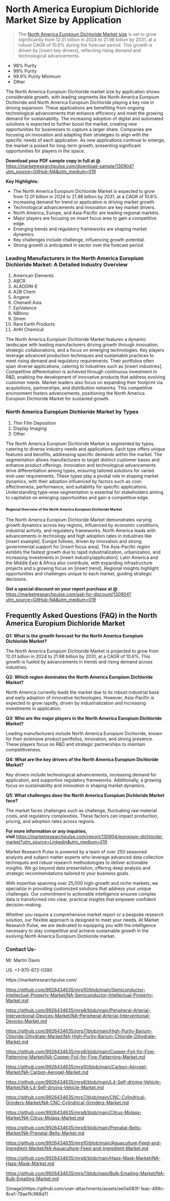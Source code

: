 <h1>North America Europium Dichloride Market&nbsp;Size by Application</h1><blockquote><p>The <a href="https://marketresearchpulse.com/download-sample/130904?utm_source=GitHub-NA&amp;utm_medium=019">North America Europium Dichloride Market size</a> is set to grow significantly from 12.01 billion in 2024 to 21.98 billion by 2031, at a robust CAGR of 10.6% during the forecast period. This growth is driven by [insert key drivers], reflecting rising demand and technological advancements.</p></blockquote><ul><li>98% Purity<li> 99% Purity<li> 99.9% Purity Minimum<li> Other</li></ul><p>The North America Europium Dichloride market size by application shows considerable growth, with leading segments like North America Europium Dichloride and North America Europium Dichloride playing a key role in driving expansion. These applications are benefiting from ongoing technological advancements that enhance efficiency and meet the growing demand for sustainability. The increasing adoption of digital and automated solutions is expected to further boost the market, creating new opportunities for businesses to capture a larger share. Companies are focusing on innovation and adapting their strategies to align with the specific needs of each application. As new applications continue to emerge, the market is poised for long-term growth, presenting significant opportunities for players in the space.</p><p><strong>Download your PDF sample copy in full at @ </strong><a href="https://marketresearchpulse.com/download-sample/130904?utm_source=GitHub-NA&amp;utm_medium=019">https://marketresearchpulse.com/download-sample/130904?utm_source=GitHub-NA&amp;utm_medium=019</a></p><p><strong>Key Highlights: </strong></p><ul><li>The North America Europium Dichloride Market is expected to grow from 12.01 billion in 2024 to 21.98 billion by 2031, at a CAGR of 10.6%.</li><li>Increasing demand for trend or application is driving market growth.</li><li>Technological advancements and innovation are key market drivers.</li><li>North America, Europe, and Asia-Pacific are leading regional markets.</li><li>Major players are focusing on insert focus area to gain a competitive edge.</li><li>Emerging trends and regulatory frameworks are shaping market dynamics.</li><li>Key challenges include challenge, influencing growth potential.</li><li>Strong growth is anticipated in sector over the forecast period.</li></ul><h3>Leading Manufacturers in the North America Europium Dichloride Market: A Detailed Industry Overview</h3><ol><li>American Elements</li><li>ABCR</li><li>ALADDIN-E</li><li>A2B Chem</li><li>Angene</li><li>Chenwill Asia</li><li>EpiValence</li><li>NBInno</li><li>Strem</li><li>Rare Earth Products</li><li>AHH Chemical</li></ol><div class="flex max-w-full flex-col flex-grow"><div class="min-h-8 text-message flex w-full flex-col items-end gap-2 whitespace-normal break-words [.text-message+&amp;]:mt-5" dir="auto" data-message-author-role="assistant" data-message-id="fd8432e4-4910-450d-b182-61b7bfb0a01f" data-message-model-slug="gpt-4o"><div class="flex w-full flex-col gap-1 empty:hidden first:pt-[3px]"><div class="markdown prose w-full break-words dark:prose-invert light"><p>The North America Europium Dichloride Market features a dynamic landscape with leading manufacturers driving growth through innovation, strategic collaborations, and a focus on emerging technologies. Key players leverage advanced production techniques and sustainable practices to meet rising demand and regulatory requirements. Their portfolios often span diverse applications, catering to industries such as [insert industries]. Competitive differentiation is achieved through continuous investment in R&amp;D, enabling the development of innovative products that address evolving customer needs. Market leaders also focus on expanding their footprint via acquisitions, partnerships, and distribution networks. This competitive environment fosters advancements, positioning the North America Europium Dichloride Market for sustained growth.</p></div></div></div></div><h3>North America Europium Dichloride Market by Types</h3><ol><li>Thin Film Deposition<li> Display Imaging<li> Other</li></ol><div class="flex max-w-full flex-col flex-grow"><div class="min-h-8 text-message flex w-full flex-col items-end gap-2 whitespace-normal break-words [.text-message+&amp;]:mt-5" dir="auto" data-message-author-role="assistant" data-message-id="084470be-0bb7-4664-bddf-5156b4f41249" data-message-model-slug="gpt-4o-mini"><div class="flex w-full flex-col gap-1 empty:hidden first:pt-[3px]"><div class="markdown prose w-full break-words dark:prose-invert light"><p>The North America Europium Dichloride Market is segmented by types, catering to diverse industry needs and applications. Each type offers unique features and benefits, addressing specific demands within the market. The segmentation allows manufacturers to target distinct customer bases and enhance product offerings. Innovation and technological advancements drive differentiation among types, ensuring tailored solutions for varied end-user requirements. These types play a pivotal role in shaping market dynamics, with their adoption influenced by factors such as cost-effectiveness, performance, and suitability for specific applications. Understanding type-wise segmentation is essential for stakeholders aiming to capitalize on emerging opportunities and gain a competitive edge.</p></div></div></div></div><h3><span style="font-size: 11px;">Regional Overview of the North America Europium Dichloride Market</span></h3><div class="flex max-w-full flex-col flex-grow"><div class="min-h-8 text-message flex w-full flex-col items-end gap-2 whitespace-normal break-words [.text-message+&amp;]:mt-5" dir="auto" data-message-author-role="assistant" data-message-id="e9038762-ce64-4e30-91c9-9bd413514231" data-message-model-slug="gpt-4o-mini"><div class="flex w-full flex-col gap-1 empty:hidden first:pt-[3px]"><div class="markdown prose w-full break-words dark:prose-invert light"><p>The North America Europium Dichloride Market demonstrates varying growth dynamics across key regions, influenced by economic conditions, industrial activity, and regulatory frameworks. North America leads with advancements in technology and high adoption rates in industries like [insert example]. Europe follows, driven by innovation and strong governmental support for [insert focus area]. The Asia-Pacific region exhibits the fastest growth due to rapid industrialization, urbanization, and increasing investments in [insert industry/application]. Latin America and the Middle East &amp; Africa also contribute, with expanding infrastructure projects and a growing focus on [insert trend]. Regional insights highlight opportunities and challenges unique to each market, guiding strategic decisions.</p></div></div></div></div><p><strong>Get a special discount on your report purchase at @ </strong><a href="https://marketresearchpulse.com/ask-for-discount/130904?utm_source=GitHub-NA&amp;utm_medium=019">https://marketresearchpulse.com/ask-for-discount/130904?utm_source=GitHub-NA&amp;utm_medium=019</a></p><h2>Frequently Asked Questions (FAQ) in the North America Europium Dichloride Market</h2><p><strong>Q1: What is the growth forecast for the North America Europium Dichloride Market?</strong></p><p>The North America Europium Dichloride Market is projected to grow from 12.01 billion in 2024 to 21.98 billion by 2031, at a CAGR of 10.6%. This growth is fueled by advancements in trends and rising demand across industries.</p><p><strong>Q2: Which region dominates the North America Europium Dichloride Market?</strong></p><p>North America currently leads the market due to its robust industrial base and early adoption of innovative technologies. However, Asia-Pacific is expected to grow rapidly, driven by industrialization and increasing investments in application.</p><p><strong>Q3: Who are the major players in the North America Europium Dichloride Market?</strong></p><p>Leading manufacturers include North America Europium Dichloride, known for their extensive product portfolios, innovation, and strong presence. These players focus on R&amp;D and strategic partnerships to maintain competitiveness.</p><p><strong>Q4: What are the key drivers of the North America Europium Dichloride Market?</strong></p><p>Key drivers include technological advancements, increasing demand for application, and supportive regulatory frameworks. Additionally, a growing focus on sustainability and innovation is shaping market dynamics.</p><p><strong>Q5: What challenges does the North America Europium Dichloride Market face?</strong></p><p>The market faces challenges such as challenge, fluctuating raw material costs, and regulatory complexities. These factors can impact production, pricing, and adoption rates across regions.</p><p><strong>For more information or any inquiries, visit&nbsp;</strong><a href="https://marketresearchpulse.com/report/130904/europium-dichloride-market?utm_source=Linkedin&utm_medium=019">https://marketresearchpulse.com/report/130904/europium-dichloride-market?utm_source=Linkedin&utm_medium=019</a></p><p>Market Research Pulse is powered by a team of over 250 seasoned analysts and subject matter experts who leverage advanced data collection techniques and robust research methodologies to deliver actionable insights. We go beyond data presentation, offering deep analysis and strategic recommendations tailored to your business goals.</p><p>With expertise spanning over 25,000 high-growth and niche markets, we specialize in providing customized solutions that address your unique challenges. Our commitment to actionable intelligence ensures complex data is transformed into clear, practical insights that empower confident decision-making.</p><p>Whether you require a comprehensive market report or a bespoke research solution, our flexible approach is designed to meet your needs. At Market Research Pulse, we are dedicated to equipping you with the intelligence necessary to stay competitive and achieve sustainable growth in the evolving North America Europium Dichloride market.</p><h3><strong>Contact Us-</strong></h3><p>Mr. Martin Davis</p><p>US: +1-970-672-0390</p><p>https://marketresearchpulse.com/</p><p><a href="https://github.com/9926434635/mrp10/blob/main/Semiconductor-Intellectual-Property-Market/NA-Semiconductor-Intellectual-Property-Market.md">https://github.com/9926434635/mrp10/blob/main/Semiconductor-Intellectual-Property-Market/NA-Semiconductor-Intellectual-Property-Market.md</a></p><p><a href="https://github.com/9926434635/mrp6/blob/main/Peripheral-Arterial-Interventional-Devices-Market/NA-Peripheral-Arterial-Interventional-Devices-Market.md">https://github.com/9926434635/mrp6/blob/main/Peripheral-Arterial-Interventional-Devices-Market/NA-Peripheral-Arterial-Interventional-Devices-Market.md</a></p><p><a href="https://github.com/9926434635/mrp7/blob/main/High-Purity-Barium-Chloride-Dihydrate-Market/NA-High-Purity-Barium-Chloride-Dihydrate-Market.md">https://github.com/9926434635/mrp7/blob/main/High-Purity-Barium-Chloride-Dihydrate-Market/NA-High-Purity-Barium-Chloride-Dihydrate-Market.md</a></p><p><a href="https://github.com/9926434635/mrp8/blob/main/Copper-Foil-for-Fine-Patterning-Market/NA-Copper-Foil-for-Fine-Patterning-Market.md">https://github.com/9926434635/mrp8/blob/main/Copper-Foil-for-Fine-Patterning-Market/NA-Copper-Foil-for-Fine-Patterning-Market.md</a></p><p><a href="https://github.com/9926434635/mrp10/blob/main/Carbon-Aerogel-Market/NA-Carbon-Aerogel-Market.md">https://github.com/9926434635/mrp10/blob/main/Carbon-Aerogel-Market/NA-Carbon-Aerogel-Market.md</a></p><p><a href="https://github.com/9926434635/mrp6/blob/main/L4-Self-driving-Vehicle-Market/NA-L4-Self-driving-Vehicle-Market.md">https://github.com/9926434635/mrp6/blob/main/L4-Self-driving-Vehicle-Market/NA-L4-Self-driving-Vehicle-Market.md</a></p><p><a href="https://github.com/9926434635/mrp7/blob/main/CNC-Cylindrical-Grinders-Market/NA-CNC-Cylindrical-Grinders-Market.md">https://github.com/9926434635/mrp7/blob/main/CNC-Cylindrical-Grinders-Market/NA-CNC-Cylindrical-Grinders-Market.md</a></p><p><a href="https://github.com/9926434635/mrp8/blob/main/Citrus-Molass-Market/NA-Citrus-Molass-Market.md">https://github.com/9926434635/mrp8/blob/main/Citrus-Molass-Market/NA-Citrus-Molass-Market.md</a></p><p><a href="https://github.com/9926434635/mrp9/blob/main/Prenatal-Belts-Market/NA-Prenatal-Belts-Market.md">https://github.com/9926434635/mrp9/blob/main/Prenatal-Belts-Market/NA-Prenatal-Belts-Market.md</a></p><p><a href="https://github.com/9926434635/mrp10/blob/main/Aquaculture-Feed-and-Ingredient-Market/NA-Aquaculture-Feed-and-Ingredient-Market.md">https://github.com/9926434635/mrp10/blob/main/Aquaculture-Feed-and-Ingredient-Market/NA-Aquaculture-Feed-and-Ingredient-Market.md</a></p><p><a href="https://github.com/9926434635/mrp6/blob/main/Haze-Mask-Market/NA-Haze-Mask-Market.md">https://github.com/9926434635/mrp6/blob/main/Haze-Mask-Market/NA-Haze-Mask-Market.md</a></p><p><a href="https://github.com/9926434635/mrp7/blob/main/Bulk-Emailing-Market/NA-Bulk-Emailing-Market.md">https://github.com/9926434635/mrp7/blob/main/Bulk-Emailing-Market/NA-Bulk-Emailing-Market.md</a></p>
![image](https://github.com/user-attachments/assets/ae0a083f-1eac-498c-8ce1-79ae1fc988d7)

